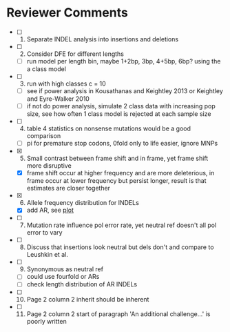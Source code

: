 # Reviewer Comments
 
- [ ] 1. Separate INDEL analysis into insertions and deletions
- [ ] 2. Consider DFE for different lengths
    - [ ] run model per length bin, maybe 1+2bp, 3bp, 4+5bp, 6bp? using the a class model
- [ ] 3. run with high classes c = 10
    - [ ] see if power analysis in Kousathanas and Keightley 2013 or Keightley and Eyre-Walker 2010
    - [ ] if not do power analysis, simulate 2 class data with increasing pop size, see how often 1 class model is rejected at each sample size
- [ ] 4. table 4 statistics on nonsense mutations would be a good comparison
    - [ ] pi for premature stop codons, 0fold only to life easier, ignore MNPs
- [x] 5. Small contrast between frame shift and in frame, yet frame shift more disruptive
    - [x] frame shift occur at higher frequency and are more deleterious, in frame occur at lower frequency but persist longer, result is that estimates are closer together
- [x] 6. Allele frequency distribution for INDELs
    - [x] add AR, see [plot](regional_indel_sfs.pdf)
- [ ] 7. Mutation rate influence pol error rate, yet neutral ref doesn't all pol error to vary
- [ ] 8. Discuss that insertions look neutral but dels don't and compare to Leushkin et al.
- [ ] 9. Synonymous as neutral ref
    - [ ] could use fourfold or ARs
    - [ ] check length distribution of AR INDELs
- [ ] 10. Page 2 column 2 inherit should be inherent
- [ ] 11. Page 2 column 2 start of paragraph 'An additional challenge...' is poorly written
 